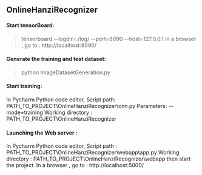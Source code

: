## OnlineHanziRecognizer

#### Start tensorBoard:

>tensorboard --logdir=./log/ --port=8090 --host=127.0.0.1
In a browser , go to : http://localhost:8090/

#### Generate the training and test dataset:

> python ImageDatasetGeneration.py

#### Start training:

In Pycharm Python code editor, 
 Script path: PATH_TO_PROJECT\OnlineHanziRecognizer\cnn.py
 Parameters: --mode=training
 Working directory : PATH_TO_PROJECT\OnlineHanziRecognizer

#### Launching the Web server :

In Pycharm Python code editor, 
 Script path : PATH_TO_PROJECT\OnlineHanziRecognizer\webapp\app.py
 Working directory : PATH_TO_PROJECT\OnlineHanziRecognizer\webapp
then start the project.
In a browser , go to : http://localhost:5000/


